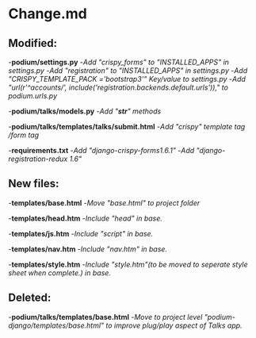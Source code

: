 # Change.md #

## Modified: ##

-**podium/settings.py**
-*Add "crispy_forms" to "INSTALLED_APPS" in settings.py*
-*Add "registration" to "INSTALLED_APPS" in settings.py*
-*Add "CRISPY_TEMPLATE_PACK ='bootstrap3'" Key/value to settings.py*
-*Add "url(r'^accounts/', include('registration.backends.default.urls'))," to podium.urls.py*

-**podium/talks/models.py**
-*Add  "__str__" methods*

-**podium/talks/templates/talks/submit.html**
-*Add "crispy" template tag /form tag*

-**requirements.txt**
-*Add "django-crispy-forms1.6.1"*
-*Add "django-registration-redux 1.6"*
    
## New files: ##

-**templates/base.html**
-*Move "base.html" to project folder*

-**templates/head.htm**
-*Include "head"  in base.*

-**templates/js.htm**
-*Include "script"  in base.*

-**templates/nav.htm** 
-*Include "nav.htm" in base.* 

-**templates/style.htm**
-*Include "style.htm"(to be moved to seperate style sheet when complete.) in base.*

## Deleted: ##    

-**podium/talks/templates/base.html**
-*Move to project level "podium-django/templates/base.html"
to improve plug/play aspect of Talks app.*
